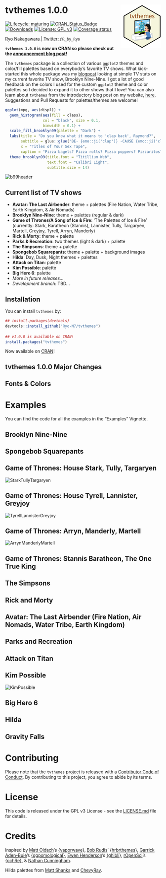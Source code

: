 
<!-- README.md is generated from README.Rmd. Please edit that file -->

# tvthemes 1.0.0 <img src="man/figures/logo.png" align="right" style="padding-left:10px;background-color:white;" />

<!-- badges: start -->

[![Lifecycle:
maturing](https://img.shields.io/badge/lifecycle-maturing-blue.svg)](https://www.tidyverse.org/lifecycle/#maturing)
[![CRAN\_Status\_Badge](http://www.r-pkg.org/badges/version/tvthemes)](https://CRAN.R-project.org/package=tvthemes)
[![Downloads](http://cranlogs.r-pkg.org/badges/tvthemes)](https://cran.r-project.org/package=tvthemes)
[![License: GPL
v3](https://img.shields.io/badge/License-GPLv3-blue.svg)](https://www.gnu.org/licenses/gpl-3.0)
[![Coverage
status](https://codecov.io/gh/Ryo-N7/tvthemes/branch/master/graph/badge.svg)](https://codecov.io/gh/Ryo-N7/tvthemes?branch=master/)
<!-- badges: end -->

[Ryo Nakagawara | Twitter: `@R_by_Ryo`](https://twitter.com/R_by_Ryo/)

**`tvthemes 1.0.0` is now on CRAN so please check out the [announcement
blog
post](https://ryo-n7.github.io/2019-09-06-tvthemes-CRAN-announcement/)\!**

The `tvthemes` package is a collection of various `ggplot2` themes and
color/fill palettes based on everybody’s favorite TV shows. What
kick-started this whole package was my
[blogpost](https://ryo-n7.github.io/2019-02-15-visualize-brooklyn-nine-nine/)
looking at simple TV stats on my current favorite TV show, Brooklyn
Nine-Nine. I got a lot of good feedback on the colors I used for the
custom `ggplot2` theme and color palettes so I decided to expand it to
other shows that I love\! You can also learn about `tvthemes` from the
introductory blog post on my website,
[here](https://ryo-n7.github.io/2019-05-16-introducing-tvthemes-package/).
Suggestions and Pull Requests for palettes/themes are welcome\!

``` r
ggplot(mpg, aes(displ)) +
  geom_histogram(aes(fill = class), 
                 col = "black", size = 0.1,
                 binwidth = 0.1) +
  scale_fill_brooklyn99(palette = "Dark") +
  labs(title = "Do you know what it means to 'clap back', Raymond?",
       subtitle = glue::glue("BE- {emo::ji('clap')} -CAUSE {emo::ji('clap')} I {emo::ji('clap')} DO {emo::ji('clap')} !"),
       x = "Titles of Your Sex Tape",
       caption = "Pizza bagels? Pizza rolls? Pizza poppers? Pizzaritos? Pizza pockets?") +
  theme_brooklyn99(title.font = "Titillium Web",
                   text.font = "Calibri Light",
                   subtitle.size = 14)
```

![b99header](https://i.imgur.com/SjxWFXd.png)

## Current list of TV shows

  - **Avatar: The Last Airbender**: theme + palettes (Fire Nation, Water
    Tribe, Earth Kingdom, & Air Nomads)
  - **Brooklyn Nine-Nine**: theme + palettes (regular & dark)
  - **Game of Thrones/A Song of Ice & Fire**: ‘The Palettes of Ice &
    Fire’ (currently: Stark, Baratheon (Stannis), Lannister, Tully,
    Targaryen, Martell, Greyjoy, Tyrell, Arryn, Manderly)
  - **Rick & Morty**: theme + palette
  - **Parks & Recreation**: two themes (light & dark) + palette
  - **The Simpsons**: theme + palette
  - **Spongebob Squarepants**: theme + palette + background images
  - **Hilda**: Day, Dusk, Night themes + palettes
  - **Attack on Titan**: palette
  - **Kim Possible**: palette
  - **Big Hero 6**: palette
  - *More in future releases…*
  - *Development branch*: TBD…

## Installation

You can install `tvthemes` by:

``` r
## install.packages(devtools)
devtools::install_github("Ryo-N7/tvthemes")

## v1.0.0 is available on CRAN!
install.packages("tvthemes")
```

Now available on [CRAN](https://CRAN.R-project.org/package=tvthemes)\!

## tvthemes 1.0.0 Major Changes

## Fonts & Colors

# Examples

You can find the code for all the examples in the “Examples”
Vignette.

## Brooklyn Nine-Nine

## Spongebob Squarepants

## Game of Thrones: House Stark, Tully, Targaryen

![StarkTullyTargaryen](https://i.imgur.com/TRYevg9.png)

## Game of Thrones: House Tyrell, Lannister, Greyjoy

![TyrellLannisterGreyjoy](https://i.imgur.com/NUjriiF.png)

## Game of Thrones: Arryn, Manderly, Martell

![ArrynManderlyMartell](https://i.imgur.com/WfieMDW.png)

## Game of Thrones: Stannis Baratheon, The One True King

## The Simpsons

## Rick and Morty

## Avatar: The Last Airbender (Fire Nation, Air Nomads, Water Tribe, Earth Kingdom)

## Parks and Recreation

## Attack on Titan

## Kim Possible

![KimPossible](https://i.imgur.com/2p9Jf8o.png)

## Big Hero 6

## Hilda

## Gravity Falls

# Contributing

Please note that the `tvthemes` project is released with a [Contributor
Code of
Conduct](https://github.com/Ryo-N7/tvthemes/blob/master/CODE_OF_CONDUCT.md).
By contributing to this project, you agree to abide by its terms.

# License

This code is released under the GPL v3 License - see the
[LICENSE.md](https://github.com/Ryo-N7/tvthemes/blob/master/LICENSE.md)
file for details.

# Credits

Inspired by [Matt Oldach](https://twitter.com/MattOldach/)‘s
[{vaporwave}](https://github.com/moldach/vapoRwave/), [Bob
Rudis](https://twitter.com/hrbrmstr/)’
[{hrbrthemes}](https://github.com/hrbrmstr/hrbrthemes/), [Garrick
Aden-Buie](https://twitter.com/grrrck/)’s
[{ggpomological}](https://github.com/gadenbuie/ggpomological/), [Ewen
Henderson](https://twitter.com/ewen_/)’s
[{ghibli}](https://github.com/ewenme/ghibli/),
[rOpenSci](https://github.com/ropenscilabs/)’s
[{ochRe}](https://github.com/ropenscilabs/ochRe/), & [Nathan
Cunningham](http://www.nathancunn.com/2017-07-16-simpsons-characters/).

Hilda palettes from [Matt
Shanks](http://www.mattshanks.com.au/colour-palette-reference-hilda/)
and [ChevyRay](https://pbs.twimg.com/media/DoeR9edWwAMG2hW.png).
